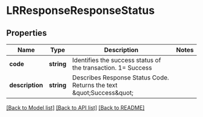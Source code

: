 # LRResponseResponseStatus

## Properties
Name | Type | Description | Notes
------------ | ------------- | ------------- | -------------
**code** | **string** | Identifies the success status of the transaction. 1&#x3D; Success | 
**description** | **string** | Describes Response Status Code. Returns the text \&quot;Success\&quot; | 

[[Back to Model list]](../../README.md#documentation-for-models) [[Back to API list]](../../README.md#documentation-for-api-endpoints) [[Back to README]](../../README.md)

